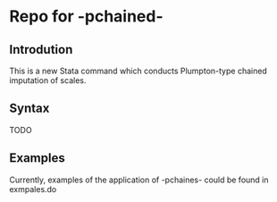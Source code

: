 Repo for -pchained-
===

Introdution
---

This is a new Stata command which conducts Plumpton-type 
chained imputation of scales.

Syntax
---

TODO


Examples
---

Currently, examples of the application of -pchaines- could be found in 
exmpales.do










